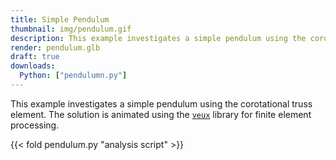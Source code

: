 ```yaml
---
title: Simple Pendulum
thumbnail: img/pendulum.gif
description: This example investigates a simple pendulum using the corotational truss element.
render: pendulum.glb
draft: true
downloads:
  Python: ["pendulumn.py"]
---
```


This example investigates a simple pendulum using
the corotational truss element. The solution is animated using the [`veux`](https://veux.io/) library for finite element processing.


{{< fold pendulum.py "analysis script" >}}


